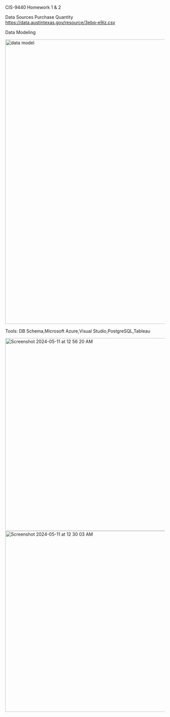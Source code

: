 CIS-9440
Homework 1 & 2

Data Sources
Purchase Quantity https://data.austintexas.gov/resource/3ebq-e9iz.csv

Data Modeling

<img width="899" alt="data model" src="https://github.com/chunranchen/Homework/assets/159973185/9014cfd3-db0b-4d91-8455-2c32bfe3221c">


Tools: DB Schema,Microsoft Azure,Visual Studio,PostgreSQL,Tableau

<img width="609" alt="Screenshot 2024-05-11 at 12 56 20 AM" src="https://github.com/chunranchen/Homework/assets/159973185/0e7b2edd-828f-4288-9e35-5446290296a0">



<img width="572" alt="Screenshot 2024-05-11 at 12 30 03 AM" src="https://github.com/chunranchen/Homework/assets/159973185/acea9d3e-e7a0-4a8a-97af-dd1d954aaf70">
